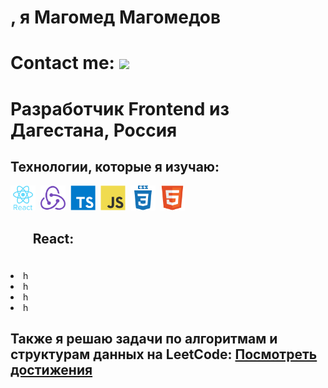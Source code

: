 # , я Магомед Магомедов
# Contact me: <a href="https://t.me/magomedov_net"><img src="https://camo.githubusercontent.com/afaa74bcd8ebafeffb8c818bfa55e4b4923498b32ccbb1189fcc170fd43b490c/68747470733a2f2f696d672e736869656c64732e696f2f62616467652f54656c656772616d2d3243413545303f7374796c653d666f722d7468652d6261646765266c6f676f3d74656c656772616d266c6f676f436f6c6f723d7768697465" /></a> 

<h1>Разработчик Frontend из Дагестана, Россия</h1>
<h2>Технологии, которые я изучаю:</h2>
<img src="https://github.com/devicons/devicon/blob/master/icons/react/react-original-wordmark.svg" title="React" alt="React" width="40" height="40"/>&nbsp;
<img src="https://github.com/devicons/devicon/blob/master/icons/redux/redux-original.svg" title="Redux" alt="Redux" width="40" height="40"/>&nbsp;
<img src="https://github.com/devicons/devicon/blob/master/icons/typescript/typescript-plain.svg" title="TypeScript" alt="TypeScript" width="40" height="40"/>&nbsp;
<img src="https://github.com/devicons/devicon/blob/master/icons/javascript/javascript-original.svg" title="JavaScript" alt="JavaScript" width="40" height="40"/>&nbsp; 
<img src="https://github.com/devicons/devicon/blob/master/icons/css3/css3-plain-wordmark.svg"  title="CSS3" alt="CSS" width="40" height="40"/>&nbsp; 
<img src="https://github.com/devicons/devicon/blob/master/icons/html5/html5-original.svg" title="HTML5" alt="HTML" width="40" height="40"/>&nbsp;
<h2><ul>React:</ul></h2><br/>
<li>h</li>
<li>h</li>
<li>h</li>
<li>h</li>
<h2>Также я решаю задачи по алгоритмам и структурам данных на LeetCode: <a href='https://leetcode.com/devMagomedov/'>Посмотреть достижения</a></h2>
  
  
 
